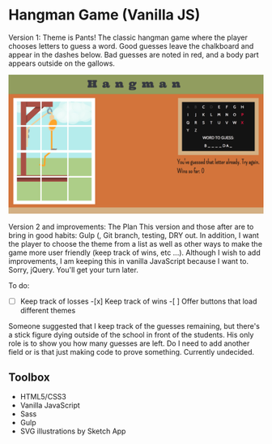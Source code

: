 # Hangman Game (Vanilla JS)

Version 1: Theme is Pants!
The classic hangman game where the player chooses letters to guess a word. Good guesses leave the chalkboard and appear in the dashes below. Bad guesses are noted in red, and a body part appears outside on the gallows.

![Screenshot of a hangman game set in a classroom](hangman.png)

Version 2 and improvements:
The Plan
This version and those after are to bring in good habits: Gulp (, Git branch, testing, DRY out.
In addition, I want the player to choose the theme from a list as well as other ways to make the game more user friendly (keep track of wins, etc ...).
Although I wish to add improvements, I am keeping this in vanilla JavaScript because I want to. Sorry, jQuery. You'll get your turn later.

To do:

-[ ] Keep track of losses -[x] Keep track of wins -[ ] Offer buttons that load different themes

Someone suggested that I keep track of the guesses remaining, but there's a stick figure dying outside of the school in front of the students. His only role is to show you how many guesses are left. Do I need to add another field or is that just making code to prove something. Currently undecided.

## Toolbox

- HTML5/CSS3
- Vanilla JavaScript
- Sass
- Gulp
- SVG illustrations by Sketch App
